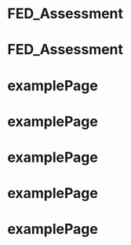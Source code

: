 # FED_Assessment
# FED_Assessment
# examplePage
# examplePage
# examplePage
# examplePage
# examplePage
